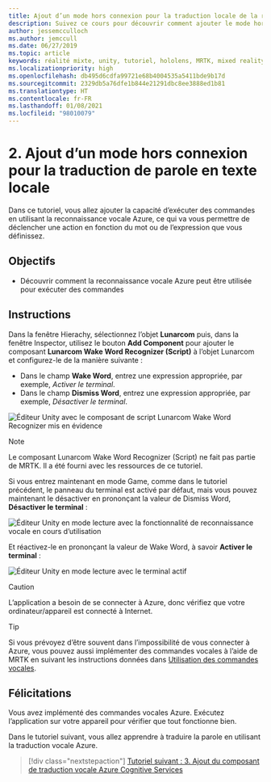 ```yaml
---
title: Ajout d’un mode hors connexion pour la traduction locale de la reconnaissance vocale
description: Suivez ce cours pour découvrir comment ajouter le mode hors connexion pour la traduction par reconnaissance vocale locale dans les applications de réalité mixte.
author: jessemcculloch
ms.author: jemccull
ms.date: 06/27/2019
ms.topic: article
keywords: réalité mixte, unity, tutoriel, hololens, MRTK, mixed reality toolkit, UWP, ancres spatiales Azure, reconnaissance vocale, Windows 10
ms.localizationpriority: high
ms.openlocfilehash: db495d6cdfa99721e68b4004535a5411bde9b17d
ms.sourcegitcommit: 2329db5a76dfe1b844e21291dbc8ee3888ed1b81
ms.translationtype: HT
ms.contentlocale: fr-FR
ms.lasthandoff: 01/08/2021
ms.locfileid: "98010079"
---
```

# <a name="2-adding-an-offline-mode-for-local-speech-to-text-translation"></a>2. Ajout d’un mode hors connexion pour la traduction de parole en texte locale

Dans ce tutoriel, vous allez ajouter la capacité d’exécuter des commandes en utilisant la reconnaissance vocale Azure, ce qui va vous permettre de déclencher une action en fonction du mot ou de l’expression que vous définissez.

## <a name="objectives"></a>Objectifs

* Découvrir comment la reconnaissance vocale Azure peut être utilisée pour exécuter des commandes

## <a name="instructions"></a>Instructions

Dans la fenêtre Hierachy, sélectionnez l’objet **Lunarcom** puis, dans la fenêtre Inspector, utilisez le bouton **Add Component** pour ajouter le composant **Lunarcom Wake Word Recognizer (Script)** à l’objet Lunarcom et configurez-le de la manière suivante :

* Dans le champ **Wake Word**, entrez une expression appropriée, par exemple, _Activer le terminal_.
* Dans le champ **Dismiss Word**, entrez une expression appropriée, par exemple, _Désactiver le terminal_.

![Éditeur Unity avec le composant de script Lunarcom Wake Word Recognizer mis en évidence](images/mrlearning-speech/tutorial2-section1-step1-1.png)

> [!NOTE]
> Le composant Lunarcom Wake Word Recognizer (Script) ne fait pas partie de MRTK. Il a été fourni avec les ressources de ce tutoriel.

Si vous entrez maintenant en mode Game, comme dans le tutoriel précédent, le panneau du terminal est activé par défaut, mais vous pouvez maintenant le désactiver en prononçant la valeur de Dismiss Word, **Désactiver le terminal** :

![Éditeur Unity en mode lecture avec la fonctionnalité de reconnaissance vocale en cours d’utilisation](images/mrlearning-speech/tutorial2-section1-step1-2.png)

Et réactivez-le en prononçant la valeur de Wake Word, à savoir **Activer le terminal** :

![Éditeur Unity en mode lecture avec le terminal actif](images/mrlearning-speech/tutorial2-section1-step1-3.png)

> [!CAUTION]
> L’application a besoin de se connecter à Azure, donc vérifiez que votre ordinateur/appareil est connecté à Internet.

> [!TIP]
> Si vous prévoyez d’être souvent dans l’impossibilité de vous connecter à Azure, vous pouvez aussi implémenter des commandes vocales à l’aide de MRTK en suivant les instructions données dans [Utilisation des commandes vocales](mr-learning-base-09.md).

## <a name="congratulations"></a>Félicitations

Vous avez implémenté des commandes vocales Azure. Exécutez l’application sur votre appareil pour vérifier que tout fonctionne bien.

Dans le tutoriel suivant, vous allez apprendre à traduire la parole en utilisant la traduction vocale Azure.

> [!div class="nextstepaction"]
> [Tutoriel suivant : 3. Ajout du composant de traduction vocale Azure Cognitive Services](mrlearning-speechSDK-ch3.md)
